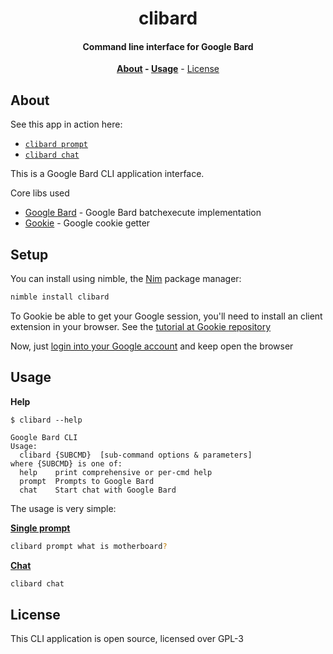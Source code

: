 <div align=center>

# clibard

#### Command line interface for Google Bard

**[About](#about) - [Usage](#usage)** - [License](#license)

</div>

## About

See this app in action here:
- [`clibard prompt`][promptVideo]
- [`clibard chat`][chatVideo]

This is a Google Bard CLI application interface.

Core libs used

- [Google Bard](https://github.com/thisago/bard) - Google Bard batchexecute implementation
- [Gookie](https://github.com/thisago/gookie) - Google cookie getter

## Setup

You can install using nimble, the [Nim](https://nim-lang.org) package manager:

```bash
nimble install clibard
```

To Gookie be able to get your Google session, you'll need to install an client
extension in your browser.
See the [tutorial at Gookie repository](https://github.com/thisago/gookie#usage)

Now, just [login into your Google account](https://accounts.google.com) and keep
open the browser

## Usage

**Help**

```
$ clibard --help

Google Bard CLI
Usage:
  clibard {SUBCMD}  [sub-command options & parameters]
where {SUBCMD} is one of:
  help    print comprehensive or per-cmd help
  prompt  Prompts to Google Bard
  chat    Start chat with Google Bard
```

The usage is very simple:

[**Single prompt**][promptVideo]

```bash
clibard prompt what is motherboard?
```

[**Chat**][chatVideo]

```bash
clibard chat
```

## License

This CLI application is open source, licensed over GPL-3

[promptVideo]: https://asciinema.org/a/arKZvChGMDRVrfSedhn99PUrz
[chatVideo]: https://asciinema.org/a/QimervgyaSki9wF7V0zfZnrL1
